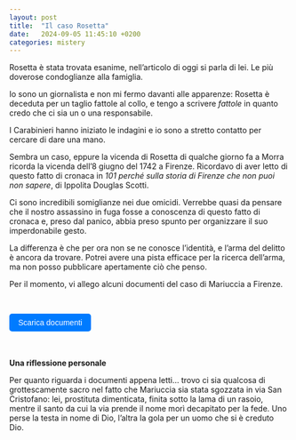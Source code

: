 ```yaml
---
layout: post
title:  "Il caso Rosetta"
date:   2024-09-05 11:45:10 +0200
categories: mistery
---
```

Rosetta è stata trovata esanime, nell’articolo di oggi si parla di lei. Le più doverose condoglianze alla famiglia.


Io sono un giornalista e non mi fermo davanti alle apparenze: Rosetta è deceduta per un taglio fattole al collo, e tengo a scrivere *fattole* in quanto credo che ci sia un o una responsabile. 


I Carabinieri hanno iniziato le indagini e io sono a stretto contatto per cercare di dare una mano.


Sembra un caso, eppure la vicenda di Rosetta di qualche giorno fa a Morra ricorda la vicenda dell’8 giugno del 1742 a Firenze. Ricordavo di aver letto di questo fatto di cronaca in *101 perché sulla storia di Firenze che non puoi non sapere*, di Ippolita Douglas Scotti.


Ci sono incredibili somiglianze nei due omicidi. Verrebbe quasi da pensare che il nostro assassino in fuga fosse a conoscenza di questo fatto di cronaca e, preso dal panico, abbia preso spunto per organizzare il suo imperdonabile gesto.


La differenza è che per ora non se ne conosce l’identità, e l’arma del delitto è ancora da trovare. Potrei avere una pista efficace per la ricerca dell’arma, ma non posso pubblicare apertamente ciò che penso.


Per il momento, vi allego alcuni documenti del caso di Mariuccia a Firenze. 

<br>

<a href="https://frapiocov.github.io/leggere-morra/assets/pdf/documenti.pdf" download="" style="display:inline-block; 
          padding:8px 16px; 
          background-color:#007BFF; 
          color:white; 
          text-decoration:none; 
          border-radius:5px; 
          font-family:Arial,sans-serif; 
          font-size:14px;">Scarica documenti</a>
<br>
<br>
<br>

**Una riflessione personale**

Per quanto riguarda i documenti appena letti… trovo ci sia qualcosa di grottescamente sacro nel fatto che Mariuccia sia stata sgozzata in via San Cristofano: lei, prostituta dimenticata, finita sotto la lama di un rasoio, mentre il santo da cui la via prende il nome morì decapitato per la fede.
Uno perse la testa in nome di Dio, l’altra la gola per un uomo che si è creduto Dio.